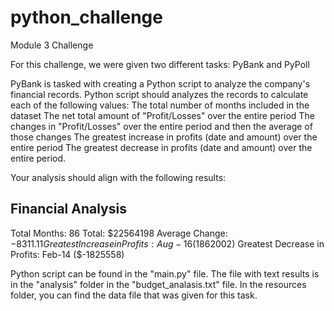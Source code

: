 # python_challenge
Module 3 Challenge

For this challenge, we were given two different tasks: PyBank and PyPoll 

PyBank is tasked with creating a Python script to analyze the company's financial records. Python script should analyzes the records to calculate each of the following values:
The total number of months included in the dataset
The net total amount of "Profit/Losses" over the entire period
The changes in "Profit/Losses" over the entire period and then the average of those changes
The greatest increase in profits (date and amount) over the entire period
The greatest decrease in profits (date and amount) over the entire period.

Your analysis should align with the following results:

Financial Analysis
----------------------------
Total Months: 86
Total: $22564198
Average Change: $-8311.11
Greatest Increase in Profits: Aug-16 ($1862002)
Greatest Decrease in Profits: Feb-14 ($-1825558)

Python script can be found in the "main.py" file. The file with text results is in the "analysis" folder in the "budget_analasis.txt" file. In the resources folder, you can find the data file that was given for this task.



